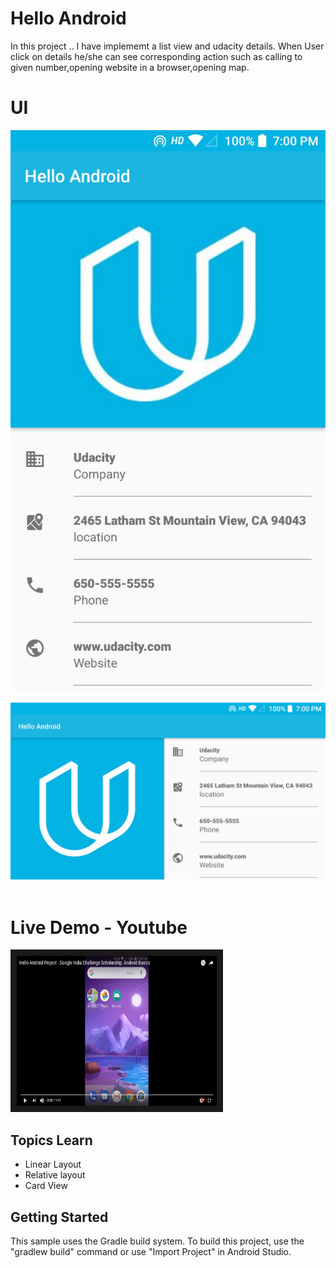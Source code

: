Hello Android 
===================================
In this project .. I have implememt a list view and udacity details.
When User click on details he/she can see corresponding action such as calling to given number,opening 
website in a browser,opening map. 

UI 
===================================
<div align="center">
    <img src="https://github.com/hasanmohdkhan/Hello-Android---Udacity-basic-/blob/master/img.jpeg" width="600px"</img> 
</div>
<br>

<div align="center">
    <img src="https://github.com/hasanmohdkhan/Hello-Android---Udacity-basic-/blob/master/img_2.jpeg" width="800px"</img> 
</div>
<br>

Live Demo - Youtube 
===============================
<a href="https://www.youtube.com/watch?v=r2miSrwuSg4" target="_blank"><img src="https://github.com/hasanmohdkhan/Hello-Android---Udacity-basic-/blob/master/youtube.png" 
alt="IMAGE ALT TEXT HERE" width="320" height="240" border="10" /></a>


Topics Learn 
--------------

- Linear Layout
- Relative layout
- Card View 

Getting Started
---------------

This sample uses the Gradle build system. To build this project, use the
"gradlew build" command or use "Import Project" in Android Studio.


















